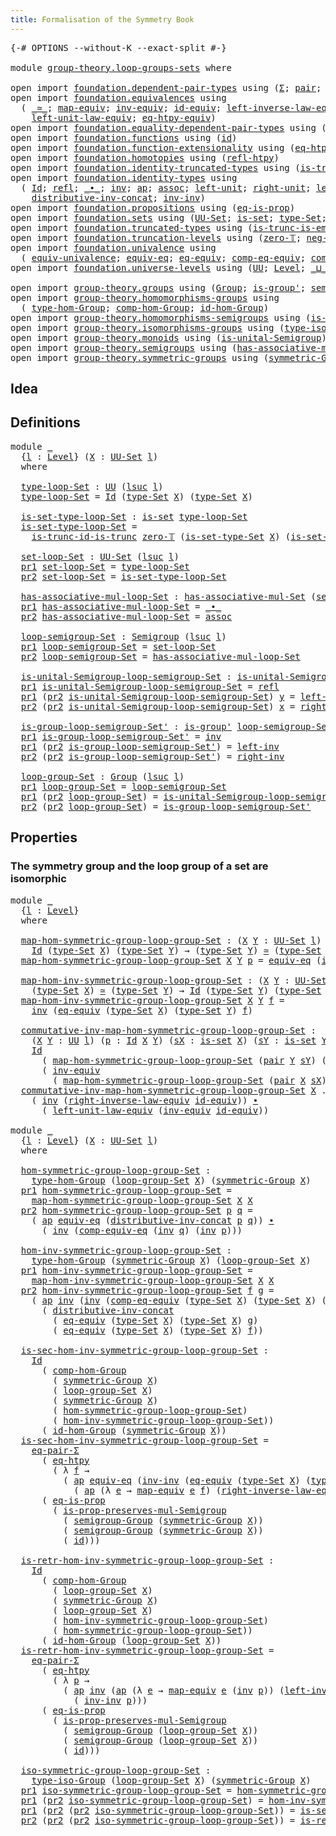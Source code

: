 ```yaml
---
title: Formalisation of the Symmetry Book
---
```


<pre class="Agda"><a id="60" class="Symbol">{-#</a> <a id="64" class="Keyword">OPTIONS</a> <a id="72" class="Pragma">--without-K</a> <a id="84" class="Pragma">--exact-split</a> <a id="98" class="Symbol">#-}</a>

<a id="103" class="Keyword">module</a> <a id="110" href="group-theory.loop-groups-sets.html" class="Module">group-theory.loop-groups-sets</a> <a id="140" class="Keyword">where</a>

<a id="147" class="Keyword">open</a> <a id="152" class="Keyword">import</a> <a id="159" href="foundation.dependent-pair-types.html" class="Module">foundation.dependent-pair-types</a> <a id="191" class="Keyword">using</a> <a id="197" class="Symbol">(</a><a id="198" href="foundation-core.dependent-pair-types.html#502" class="Record">Σ</a><a id="199" class="Symbol">;</a> <a id="201" href="foundation-core.dependent-pair-types.html#575" class="InductiveConstructor">pair</a><a id="205" class="Symbol">;</a> <a id="207" href="foundation-core.dependent-pair-types.html#592" class="Field">pr1</a><a id="210" class="Symbol">;</a> <a id="212" href="foundation-core.dependent-pair-types.html#604" class="Field">pr2</a><a id="215" class="Symbol">)</a>
<a id="217" class="Keyword">open</a> <a id="222" class="Keyword">import</a> <a id="229" href="foundation.equivalences.html" class="Module">foundation.equivalences</a> <a id="253" class="Keyword">using</a>
  <a id="261" class="Symbol">(</a> <a id="263" href="foundation-core.equivalences.html#1607" class="Function Operator">_≃_</a><a id="266" class="Symbol">;</a> <a id="268" href="foundation-core.equivalences.html#1807" class="Function">map-equiv</a><a id="277" class="Symbol">;</a> <a id="279" href="foundation-core.equivalences.html#5707" class="Function">inv-equiv</a><a id="288" class="Symbol">;</a> <a id="290" href="foundation-core.equivalences.html#2480" class="Function">id-equiv</a><a id="298" class="Symbol">;</a> <a id="300" href="foundation.equivalences.html#15246" class="Function">left-inverse-law-equiv</a><a id="322" class="Symbol">;</a> <a id="324" href="foundation.equivalences.html#15419" class="Function">right-inverse-law-equiv</a><a id="347" class="Symbol">;</a>
    <a id="353" href="foundation.equivalences.html#15020" class="Function">left-unit-law-equiv</a><a id="372" class="Symbol">;</a> <a id="374" href="foundation.equivalences.html#13465" class="Function">eq-htpy-equiv</a><a id="387" class="Symbol">)</a>
<a id="389" class="Keyword">open</a> <a id="394" class="Keyword">import</a> <a id="401" href="foundation.equality-dependent-pair-types.html" class="Module">foundation.equality-dependent-pair-types</a> <a id="442" class="Keyword">using</a> <a id="448" class="Symbol">(</a><a id="449" href="foundation.equality-dependent-pair-types.html#1372" class="Function">eq-pair-Σ</a><a id="458" class="Symbol">)</a>
<a id="460" class="Keyword">open</a> <a id="465" class="Keyword">import</a> <a id="472" href="foundation.functions.html" class="Module">foundation.functions</a> <a id="493" class="Keyword">using</a> <a id="499" class="Symbol">(</a><a id="500" href="foundation-core.functions.html#309" class="Function">id</a><a id="502" class="Symbol">)</a>
<a id="504" class="Keyword">open</a> <a id="509" class="Keyword">import</a> <a id="516" href="foundation.function-extensionality.html" class="Module">foundation.function-extensionality</a> <a id="551" class="Keyword">using</a> <a id="557" class="Symbol">(</a><a id="558" href="foundation-core.function-extensionality.html#1464" class="Function">eq-htpy</a><a id="565" class="Symbol">)</a>
<a id="567" class="Keyword">open</a> <a id="572" class="Keyword">import</a> <a id="579" href="foundation.homotopies.html" class="Module">foundation.homotopies</a> <a id="601" class="Keyword">using</a> <a id="607" class="Symbol">(</a><a id="608" href="foundation-core.homotopies.html#710" class="Function">refl-htpy</a><a id="617" class="Symbol">)</a>
<a id="619" class="Keyword">open</a> <a id="624" class="Keyword">import</a> <a id="631" href="foundation.identity-truncated-types.html" class="Module">foundation.identity-truncated-types</a> <a id="667" class="Keyword">using</a> <a id="673" class="Symbol">(</a><a id="674" href="foundation.identity-truncated-types.html#643" class="Function">is-trunc-id-is-trunc</a><a id="694" class="Symbol">)</a>
<a id="696" class="Keyword">open</a> <a id="701" class="Keyword">import</a> <a id="708" href="foundation.identity-types.html" class="Module">foundation.identity-types</a> <a id="734" class="Keyword">using</a>
  <a id="742" class="Symbol">(</a> <a id="744" href="foundation-core.identity-types.html#1754" class="Datatype">Id</a><a id="746" class="Symbol">;</a> <a id="748" href="foundation-core.identity-types.html#1807" class="InductiveConstructor">refl</a><a id="752" class="Symbol">;</a> <a id="754" href="foundation-core.identity-types.html#2412" class="Function Operator">_∙_</a><a id="757" class="Symbol">;</a> <a id="759" href="foundation-core.identity-types.html#2716" class="Function">inv</a><a id="762" class="Symbol">;</a> <a id="764" href="foundation-core.identity-types.html#4017" class="Function">ap</a><a id="766" class="Symbol">;</a> <a id="768" href="foundation-core.identity-types.html#2863" class="Function">assoc</a><a id="773" class="Symbol">;</a> <a id="775" href="foundation-core.identity-types.html#2992" class="Function">left-unit</a><a id="784" class="Symbol">;</a> <a id="786" href="foundation-core.identity-types.html#3069" class="Function">right-unit</a><a id="796" class="Symbol">;</a> <a id="798" href="foundation-core.identity-types.html#3159" class="Function">left-inv</a><a id="806" class="Symbol">;</a> <a id="808" href="foundation-core.identity-types.html#3245" class="Function">right-inv</a><a id="817" class="Symbol">;</a>
    <a id="823" href="foundation-core.identity-types.html#3412" class="Function">distributive-inv-concat</a><a id="846" class="Symbol">;</a> <a id="848" href="foundation-core.identity-types.html#3333" class="Function">inv-inv</a><a id="855" class="Symbol">)</a>
<a id="857" class="Keyword">open</a> <a id="862" class="Keyword">import</a> <a id="869" href="foundation.propositions.html" class="Module">foundation.propositions</a> <a id="893" class="Keyword">using</a> <a id="899" class="Symbol">(</a><a id="900" href="foundation-core.propositions.html#2707" class="Function">eq-is-prop</a><a id="910" class="Symbol">)</a>
<a id="912" class="Keyword">open</a> <a id="917" class="Keyword">import</a> <a id="924" href="foundation.sets.html" class="Module">foundation.sets</a> <a id="940" class="Keyword">using</a> <a id="946" class="Symbol">(</a><a id="947" href="foundation-core.sets.html#1177" class="Function">UU-Set</a><a id="953" class="Symbol">;</a> <a id="955" href="foundation-core.sets.html#1099" class="Function">is-set</a><a id="961" class="Symbol">;</a> <a id="963" href="foundation-core.sets.html#1291" class="Function">type-Set</a><a id="971" class="Symbol">;</a> <a id="973" href="foundation-core.sets.html#1342" class="Function">is-set-type-Set</a><a id="988" class="Symbol">)</a>
<a id="990" class="Keyword">open</a> <a id="995" class="Keyword">import</a> <a id="1002" href="foundation.truncated-types.html" class="Module">foundation.truncated-types</a> <a id="1029" class="Keyword">using</a> <a id="1035" class="Symbol">(</a><a id="1036" href="foundation-core.truncated-types.html#5203" class="Function">is-trunc-is-emb</a><a id="1051" class="Symbol">)</a>
<a id="1053" class="Keyword">open</a> <a id="1058" class="Keyword">import</a> <a id="1065" href="foundation.truncation-levels.html" class="Module">foundation.truncation-levels</a> <a id="1094" class="Keyword">using</a> <a id="1100" class="Symbol">(</a><a id="1101" href="foundation-core.truncation-levels.html#479" class="Function">zero-𝕋</a><a id="1107" class="Symbol">;</a> <a id="1109" href="foundation-core.truncation-levels.html#435" class="Function">neg-one-𝕋</a><a id="1118" class="Symbol">)</a>
<a id="1120" class="Keyword">open</a> <a id="1125" class="Keyword">import</a> <a id="1132" href="foundation.univalence.html" class="Module">foundation.univalence</a> <a id="1154" class="Keyword">using</a>
  <a id="1162" class="Symbol">(</a> <a id="1164" href="foundation.univalence.html#1385" class="Function">equiv-univalence</a><a id="1180" class="Symbol">;</a> <a id="1182" href="foundation-core.univalence.html#832" class="Function">equiv-eq</a><a id="1190" class="Symbol">;</a> <a id="1192" href="foundation.univalence.html#1280" class="Function">eq-equiv</a><a id="1200" class="Symbol">;</a> <a id="1202" href="foundation.univalence.html#3437" class="Function">comp-eq-equiv</a><a id="1215" class="Symbol">;</a> <a id="1217" href="foundation.univalence.html#3259" class="Function">comp-equiv-eq</a><a id="1230" class="Symbol">)</a>
<a id="1232" class="Keyword">open</a> <a id="1237" class="Keyword">import</a> <a id="1244" href="foundation.universe-levels.html" class="Module">foundation.universe-levels</a> <a id="1271" class="Keyword">using</a> <a id="1277" class="Symbol">(</a><a id="1278" href="foundation-core.universe-levels.html#222" class="Primitive">UU</a><a id="1280" class="Symbol">;</a> <a id="1282" href="Agda.Primitive.html#597" class="Postulate">Level</a><a id="1287" class="Symbol">;</a> <a id="1289" href="Agda.Primitive.html#810" class="Primitive Operator">_⊔_</a><a id="1292" class="Symbol">;</a> <a id="1294" href="Agda.Primitive.html#780" class="Primitive">lsuc</a><a id="1298" class="Symbol">)</a>

<a id="1301" class="Keyword">open</a> <a id="1306" class="Keyword">import</a> <a id="1313" href="group-theory.groups.html" class="Module">group-theory.groups</a> <a id="1333" class="Keyword">using</a> <a id="1339" class="Symbol">(</a><a id="1340" href="group-theory.groups.html#2468" class="Function">Group</a><a id="1345" class="Symbol">;</a> <a id="1347" href="group-theory.groups.html#1958" class="Function">is-group&#39;</a><a id="1356" class="Symbol">;</a> <a id="1358" href="group-theory.groups.html#2590" class="Function">semigroup-Group</a><a id="1373" class="Symbol">)</a>
<a id="1375" class="Keyword">open</a> <a id="1380" class="Keyword">import</a> <a id="1387" href="group-theory.homomorphisms-groups.html" class="Module">group-theory.homomorphisms-groups</a> <a id="1421" class="Keyword">using</a>
  <a id="1429" class="Symbol">(</a> <a id="1431" href="group-theory.homomorphisms-groups.html#1617" class="Function">type-hom-Group</a><a id="1445" class="Symbol">;</a> <a id="1447" href="group-theory.homomorphisms-groups.html#2243" class="Function">comp-hom-Group</a><a id="1461" class="Symbol">;</a> <a id="1463" href="group-theory.homomorphisms-groups.html#2074" class="Function">id-hom-Group</a><a id="1475" class="Symbol">)</a>
<a id="1477" class="Keyword">open</a> <a id="1482" class="Keyword">import</a> <a id="1489" href="group-theory.homomorphisms-semigroups.html" class="Module">group-theory.homomorphisms-semigroups</a> <a id="1527" class="Keyword">using</a> <a id="1533" class="Symbol">(</a><a id="1534" href="group-theory.homomorphisms-semigroups.html#2098" class="Function">is-prop-preserves-mul-Semigroup</a><a id="1565" class="Symbol">)</a>
<a id="1567" class="Keyword">open</a> <a id="1572" class="Keyword">import</a> <a id="1579" href="group-theory.isomorphisms-groups.html" class="Module">group-theory.isomorphisms-groups</a> <a id="1612" class="Keyword">using</a> <a id="1618" class="Symbol">(</a><a id="1619" href="group-theory.isomorphisms-groups.html#1701" class="Function">type-iso-Group</a><a id="1633" class="Symbol">)</a>
<a id="1635" class="Keyword">open</a> <a id="1640" class="Keyword">import</a> <a id="1647" href="group-theory.monoids.html" class="Module">group-theory.monoids</a> <a id="1668" class="Keyword">using</a> <a id="1674" class="Symbol">(</a><a id="1675" href="group-theory.monoids.html#897" class="Function">is-unital-Semigroup</a><a id="1694" class="Symbol">)</a>
<a id="1696" class="Keyword">open</a> <a id="1701" class="Keyword">import</a> <a id="1708" href="group-theory.semigroups.html" class="Module">group-theory.semigroups</a> <a id="1732" class="Keyword">using</a> <a id="1738" class="Symbol">(</a><a id="1739" href="group-theory.semigroups.html#611" class="Function">has-associative-mul-Set</a><a id="1762" class="Symbol">;</a> <a id="1764" href="group-theory.semigroups.html#737" class="Function">Semigroup</a><a id="1773" class="Symbol">)</a>
<a id="1775" class="Keyword">open</a> <a id="1780" class="Keyword">import</a> <a id="1787" href="group-theory.symmetric-groups.html" class="Module">group-theory.symmetric-groups</a> <a id="1817" class="Keyword">using</a> <a id="1823" class="Symbol">(</a><a id="1824" href="group-theory.symmetric-groups.html#3597" class="Function">symmetric-Group</a><a id="1839" class="Symbol">)</a>
</pre>
## Idea

## Definitions
<pre class="Agda"><a id="1878" class="Keyword">module</a> <a id="1885" href="group-theory.loop-groups-sets.html#1885" class="Module">_</a>
  <a id="1889" class="Symbol">{</a><a id="1890" href="group-theory.loop-groups-sets.html#1890" class="Bound">l</a> <a id="1892" class="Symbol">:</a> <a id="1894" href="Agda.Primitive.html#597" class="Postulate">Level</a><a id="1899" class="Symbol">}</a> <a id="1901" class="Symbol">(</a><a id="1902" href="group-theory.loop-groups-sets.html#1902" class="Bound">X</a> <a id="1904" class="Symbol">:</a> <a id="1906" href="foundation-core.sets.html#1177" class="Function">UU-Set</a> <a id="1913" href="group-theory.loop-groups-sets.html#1890" class="Bound">l</a><a id="1914" class="Symbol">)</a>
  <a id="1918" class="Keyword">where</a>

  <a id="1927" href="group-theory.loop-groups-sets.html#1927" class="Function">type-loop-Set</a> <a id="1941" class="Symbol">:</a> <a id="1943" href="foundation-core.universe-levels.html#222" class="Primitive">UU</a> <a id="1946" class="Symbol">(</a><a id="1947" href="Agda.Primitive.html#780" class="Primitive">lsuc</a> <a id="1952" href="group-theory.loop-groups-sets.html#1890" class="Bound">l</a><a id="1953" class="Symbol">)</a>
  <a id="1957" href="group-theory.loop-groups-sets.html#1927" class="Function">type-loop-Set</a> <a id="1971" class="Symbol">=</a> <a id="1973" href="foundation-core.identity-types.html#1754" class="Datatype">Id</a> <a id="1976" class="Symbol">(</a><a id="1977" href="foundation-core.sets.html#1291" class="Function">type-Set</a> <a id="1986" href="group-theory.loop-groups-sets.html#1902" class="Bound">X</a><a id="1987" class="Symbol">)</a> <a id="1989" class="Symbol">(</a><a id="1990" href="foundation-core.sets.html#1291" class="Function">type-Set</a> <a id="1999" href="group-theory.loop-groups-sets.html#1902" class="Bound">X</a><a id="2000" class="Symbol">)</a>

  <a id="2005" href="group-theory.loop-groups-sets.html#2005" class="Function">is-set-type-loop-Set</a> <a id="2026" class="Symbol">:</a> <a id="2028" href="foundation-core.sets.html#1099" class="Function">is-set</a> <a id="2035" href="group-theory.loop-groups-sets.html#1927" class="Function">type-loop-Set</a>
  <a id="2051" href="group-theory.loop-groups-sets.html#2005" class="Function">is-set-type-loop-Set</a> <a id="2072" class="Symbol">=</a>
    <a id="2078" href="foundation.identity-truncated-types.html#643" class="Function">is-trunc-id-is-trunc</a> <a id="2099" href="foundation-core.truncation-levels.html#479" class="Function">zero-𝕋</a> <a id="2106" class="Symbol">(</a><a id="2107" href="foundation-core.sets.html#1342" class="Function">is-set-type-Set</a> <a id="2123" href="group-theory.loop-groups-sets.html#1902" class="Bound">X</a><a id="2124" class="Symbol">)</a> <a id="2126" class="Symbol">(</a><a id="2127" href="foundation-core.sets.html#1342" class="Function">is-set-type-Set</a> <a id="2143" href="group-theory.loop-groups-sets.html#1902" class="Bound">X</a><a id="2144" class="Symbol">)</a>

  <a id="2149" href="group-theory.loop-groups-sets.html#2149" class="Function">set-loop-Set</a> <a id="2162" class="Symbol">:</a> <a id="2164" href="foundation-core.sets.html#1177" class="Function">UU-Set</a> <a id="2171" class="Symbol">(</a><a id="2172" href="Agda.Primitive.html#780" class="Primitive">lsuc</a> <a id="2177" href="group-theory.loop-groups-sets.html#1890" class="Bound">l</a><a id="2178" class="Symbol">)</a>
  <a id="2182" href="foundation-core.dependent-pair-types.html#592" class="Field">pr1</a> <a id="2186" href="group-theory.loop-groups-sets.html#2149" class="Function">set-loop-Set</a> <a id="2199" class="Symbol">=</a> <a id="2201" href="group-theory.loop-groups-sets.html#1927" class="Function">type-loop-Set</a>
  <a id="2217" href="foundation-core.dependent-pair-types.html#604" class="Field">pr2</a> <a id="2221" href="group-theory.loop-groups-sets.html#2149" class="Function">set-loop-Set</a> <a id="2234" class="Symbol">=</a> <a id="2236" href="group-theory.loop-groups-sets.html#2005" class="Function">is-set-type-loop-Set</a>

  <a id="2260" href="group-theory.loop-groups-sets.html#2260" class="Function">has-associative-mul-loop-Set</a> <a id="2289" class="Symbol">:</a> <a id="2291" href="group-theory.semigroups.html#611" class="Function">has-associative-mul-Set</a> <a id="2315" class="Symbol">(</a><a id="2316" href="group-theory.loop-groups-sets.html#2149" class="Function">set-loop-Set</a><a id="2328" class="Symbol">)</a>
  <a id="2332" href="foundation-core.dependent-pair-types.html#592" class="Field">pr1</a> <a id="2336" href="group-theory.loop-groups-sets.html#2260" class="Function">has-associative-mul-loop-Set</a> <a id="2365" class="Symbol">=</a> <a id="2367" href="foundation-core.identity-types.html#2412" class="Function Operator">_∙_</a>
  <a id="2373" href="foundation-core.dependent-pair-types.html#604" class="Field">pr2</a> <a id="2377" href="group-theory.loop-groups-sets.html#2260" class="Function">has-associative-mul-loop-Set</a> <a id="2406" class="Symbol">=</a> <a id="2408" href="foundation-core.identity-types.html#2863" class="Function">assoc</a>

  <a id="2417" href="group-theory.loop-groups-sets.html#2417" class="Function">loop-semigroup-Set</a> <a id="2436" class="Symbol">:</a> <a id="2438" href="group-theory.semigroups.html#737" class="Function">Semigroup</a> <a id="2448" class="Symbol">(</a><a id="2449" href="Agda.Primitive.html#780" class="Primitive">lsuc</a> <a id="2454" href="group-theory.loop-groups-sets.html#1890" class="Bound">l</a><a id="2455" class="Symbol">)</a>
  <a id="2459" href="foundation-core.dependent-pair-types.html#592" class="Field">pr1</a> <a id="2463" href="group-theory.loop-groups-sets.html#2417" class="Function">loop-semigroup-Set</a> <a id="2482" class="Symbol">=</a> <a id="2484" href="group-theory.loop-groups-sets.html#2149" class="Function">set-loop-Set</a>
  <a id="2499" href="foundation-core.dependent-pair-types.html#604" class="Field">pr2</a> <a id="2503" href="group-theory.loop-groups-sets.html#2417" class="Function">loop-semigroup-Set</a> <a id="2522" class="Symbol">=</a> <a id="2524" href="group-theory.loop-groups-sets.html#2260" class="Function">has-associative-mul-loop-Set</a>

  <a id="2556" href="group-theory.loop-groups-sets.html#2556" class="Function">is-unital-Semigroup-loop-semigroup-Set</a> <a id="2595" class="Symbol">:</a> <a id="2597" href="group-theory.monoids.html#897" class="Function">is-unital-Semigroup</a> <a id="2617" href="group-theory.loop-groups-sets.html#2417" class="Function">loop-semigroup-Set</a>
  <a id="2638" href="foundation-core.dependent-pair-types.html#592" class="Field">pr1</a> <a id="2642" href="group-theory.loop-groups-sets.html#2556" class="Function">is-unital-Semigroup-loop-semigroup-Set</a> <a id="2681" class="Symbol">=</a> <a id="2683" href="foundation-core.identity-types.html#1807" class="InductiveConstructor">refl</a>
  <a id="2690" href="foundation-core.dependent-pair-types.html#592" class="Field">pr1</a> <a id="2694" class="Symbol">(</a><a id="2695" href="foundation-core.dependent-pair-types.html#604" class="Field">pr2</a> <a id="2699" href="group-theory.loop-groups-sets.html#2556" class="Function">is-unital-Semigroup-loop-semigroup-Set</a><a id="2737" class="Symbol">)</a> <a id="2739" href="group-theory.loop-groups-sets.html#2739" class="Bound">y</a> <a id="2741" class="Symbol">=</a> <a id="2743" href="foundation-core.identity-types.html#2992" class="Function">left-unit</a>
  <a id="2755" href="foundation-core.dependent-pair-types.html#604" class="Field">pr2</a> <a id="2759" class="Symbol">(</a><a id="2760" href="foundation-core.dependent-pair-types.html#604" class="Field">pr2</a> <a id="2764" href="group-theory.loop-groups-sets.html#2556" class="Function">is-unital-Semigroup-loop-semigroup-Set</a><a id="2802" class="Symbol">)</a> <a id="2804" href="group-theory.loop-groups-sets.html#2804" class="Bound">x</a> <a id="2806" class="Symbol">=</a> <a id="2808" href="foundation-core.identity-types.html#3069" class="Function">right-unit</a>

  <a id="2822" href="group-theory.loop-groups-sets.html#2822" class="Function">is-group-loop-semigroup-Set&#39;</a> <a id="2851" class="Symbol">:</a> <a id="2853" href="group-theory.groups.html#1958" class="Function">is-group&#39;</a> <a id="2863" href="group-theory.loop-groups-sets.html#2417" class="Function">loop-semigroup-Set</a> <a id="2882" href="group-theory.loop-groups-sets.html#2556" class="Function">is-unital-Semigroup-loop-semigroup-Set</a>
  <a id="2923" href="foundation-core.dependent-pair-types.html#592" class="Field">pr1</a> <a id="2927" href="group-theory.loop-groups-sets.html#2822" class="Function">is-group-loop-semigroup-Set&#39;</a> <a id="2956" class="Symbol">=</a> <a id="2958" href="foundation-core.identity-types.html#2716" class="Function">inv</a>
  <a id="2964" href="foundation-core.dependent-pair-types.html#592" class="Field">pr1</a> <a id="2968" class="Symbol">(</a><a id="2969" href="foundation-core.dependent-pair-types.html#604" class="Field">pr2</a> <a id="2973" href="group-theory.loop-groups-sets.html#2822" class="Function">is-group-loop-semigroup-Set&#39;</a><a id="3001" class="Symbol">)</a> <a id="3003" class="Symbol">=</a> <a id="3005" href="foundation-core.identity-types.html#3159" class="Function">left-inv</a>
  <a id="3016" href="foundation-core.dependent-pair-types.html#604" class="Field">pr2</a> <a id="3020" class="Symbol">(</a><a id="3021" href="foundation-core.dependent-pair-types.html#604" class="Field">pr2</a> <a id="3025" href="group-theory.loop-groups-sets.html#2822" class="Function">is-group-loop-semigroup-Set&#39;</a><a id="3053" class="Symbol">)</a> <a id="3055" class="Symbol">=</a> <a id="3057" href="foundation-core.identity-types.html#3245" class="Function">right-inv</a>

  <a id="3070" href="group-theory.loop-groups-sets.html#3070" class="Function">loop-group-Set</a> <a id="3085" class="Symbol">:</a> <a id="3087" href="group-theory.groups.html#2468" class="Function">Group</a> <a id="3093" class="Symbol">(</a><a id="3094" href="Agda.Primitive.html#780" class="Primitive">lsuc</a> <a id="3099" href="group-theory.loop-groups-sets.html#1890" class="Bound">l</a><a id="3100" class="Symbol">)</a>
  <a id="3104" href="foundation-core.dependent-pair-types.html#592" class="Field">pr1</a> <a id="3108" href="group-theory.loop-groups-sets.html#3070" class="Function">loop-group-Set</a> <a id="3123" class="Symbol">=</a> <a id="3125" href="group-theory.loop-groups-sets.html#2417" class="Function">loop-semigroup-Set</a>
  <a id="3146" href="foundation-core.dependent-pair-types.html#592" class="Field">pr1</a> <a id="3150" class="Symbol">(</a><a id="3151" href="foundation-core.dependent-pair-types.html#604" class="Field">pr2</a> <a id="3155" href="group-theory.loop-groups-sets.html#3070" class="Function">loop-group-Set</a><a id="3169" class="Symbol">)</a> <a id="3171" class="Symbol">=</a> <a id="3173" href="group-theory.loop-groups-sets.html#2556" class="Function">is-unital-Semigroup-loop-semigroup-Set</a>
  <a id="3214" href="foundation-core.dependent-pair-types.html#604" class="Field">pr2</a> <a id="3218" class="Symbol">(</a><a id="3219" href="foundation-core.dependent-pair-types.html#604" class="Field">pr2</a> <a id="3223" href="group-theory.loop-groups-sets.html#3070" class="Function">loop-group-Set</a><a id="3237" class="Symbol">)</a> <a id="3239" class="Symbol">=</a> <a id="3241" href="group-theory.loop-groups-sets.html#2822" class="Function">is-group-loop-semigroup-Set&#39;</a>
</pre>
## Properties

### The symmetry group and the loop group of a set are isomorphic

<pre class="Agda"><a id="3365" class="Keyword">module</a> <a id="3372" href="group-theory.loop-groups-sets.html#3372" class="Module">_</a>
  <a id="3376" class="Symbol">{</a><a id="3377" href="group-theory.loop-groups-sets.html#3377" class="Bound">l</a> <a id="3379" class="Symbol">:</a> <a id="3381" href="Agda.Primitive.html#597" class="Postulate">Level</a><a id="3386" class="Symbol">}</a>
  <a id="3390" class="Keyword">where</a>

  <a id="3399" href="group-theory.loop-groups-sets.html#3399" class="Function">map-hom-symmetric-group-loop-group-Set</a> <a id="3438" class="Symbol">:</a> <a id="3440" class="Symbol">(</a><a id="3441" href="group-theory.loop-groups-sets.html#3441" class="Bound">X</a> <a id="3443" href="group-theory.loop-groups-sets.html#3443" class="Bound">Y</a> <a id="3445" class="Symbol">:</a> <a id="3447" href="foundation-core.sets.html#1177" class="Function">UU-Set</a> <a id="3454" href="group-theory.loop-groups-sets.html#3377" class="Bound">l</a><a id="3455" class="Symbol">)</a> <a id="3457" class="Symbol">→</a>
    <a id="3463" href="foundation-core.identity-types.html#1754" class="Datatype">Id</a> <a id="3466" class="Symbol">(</a><a id="3467" href="foundation-core.sets.html#1291" class="Function">type-Set</a> <a id="3476" href="group-theory.loop-groups-sets.html#3441" class="Bound">X</a><a id="3477" class="Symbol">)</a> <a id="3479" class="Symbol">(</a><a id="3480" href="foundation-core.sets.html#1291" class="Function">type-Set</a> <a id="3489" href="group-theory.loop-groups-sets.html#3443" class="Bound">Y</a><a id="3490" class="Symbol">)</a> <a id="3492" class="Symbol">→</a> <a id="3494" class="Symbol">(</a><a id="3495" href="foundation-core.sets.html#1291" class="Function">type-Set</a> <a id="3504" href="group-theory.loop-groups-sets.html#3443" class="Bound">Y</a><a id="3505" class="Symbol">)</a> <a id="3507" href="foundation-core.equivalences.html#1607" class="Function Operator">≃</a> <a id="3509" class="Symbol">(</a><a id="3510" href="foundation-core.sets.html#1291" class="Function">type-Set</a> <a id="3519" href="group-theory.loop-groups-sets.html#3441" class="Bound">X</a><a id="3520" class="Symbol">)</a>
  <a id="3524" href="group-theory.loop-groups-sets.html#3399" class="Function">map-hom-symmetric-group-loop-group-Set</a> <a id="3563" href="group-theory.loop-groups-sets.html#3563" class="Bound">X</a> <a id="3565" href="group-theory.loop-groups-sets.html#3565" class="Bound">Y</a> <a id="3567" href="group-theory.loop-groups-sets.html#3567" class="Bound">p</a> <a id="3569" class="Symbol">=</a> <a id="3571" href="foundation-core.univalence.html#832" class="Function">equiv-eq</a> <a id="3580" class="Symbol">(</a><a id="3581" href="foundation-core.identity-types.html#2716" class="Function">inv</a> <a id="3585" href="group-theory.loop-groups-sets.html#3567" class="Bound">p</a><a id="3586" class="Symbol">)</a>

  <a id="3591" href="group-theory.loop-groups-sets.html#3591" class="Function">map-hom-inv-symmetric-group-loop-group-Set</a> <a id="3634" class="Symbol">:</a> <a id="3636" class="Symbol">(</a><a id="3637" href="group-theory.loop-groups-sets.html#3637" class="Bound">X</a> <a id="3639" href="group-theory.loop-groups-sets.html#3639" class="Bound">Y</a> <a id="3641" class="Symbol">:</a> <a id="3643" href="foundation-core.sets.html#1177" class="Function">UU-Set</a> <a id="3650" href="group-theory.loop-groups-sets.html#3377" class="Bound">l</a><a id="3651" class="Symbol">)</a> <a id="3653" class="Symbol">→</a>
    <a id="3659" class="Symbol">(</a><a id="3660" href="foundation-core.sets.html#1291" class="Function">type-Set</a> <a id="3669" href="group-theory.loop-groups-sets.html#3637" class="Bound">X</a><a id="3670" class="Symbol">)</a> <a id="3672" href="foundation-core.equivalences.html#1607" class="Function Operator">≃</a> <a id="3674" class="Symbol">(</a><a id="3675" href="foundation-core.sets.html#1291" class="Function">type-Set</a> <a id="3684" href="group-theory.loop-groups-sets.html#3639" class="Bound">Y</a><a id="3685" class="Symbol">)</a> <a id="3687" class="Symbol">→</a> <a id="3689" href="foundation-core.identity-types.html#1754" class="Datatype">Id</a> <a id="3692" class="Symbol">(</a><a id="3693" href="foundation-core.sets.html#1291" class="Function">type-Set</a> <a id="3702" href="group-theory.loop-groups-sets.html#3639" class="Bound">Y</a><a id="3703" class="Symbol">)</a> <a id="3705" class="Symbol">(</a><a id="3706" href="foundation-core.sets.html#1291" class="Function">type-Set</a> <a id="3715" href="group-theory.loop-groups-sets.html#3637" class="Bound">X</a><a id="3716" class="Symbol">)</a>
  <a id="3720" href="group-theory.loop-groups-sets.html#3591" class="Function">map-hom-inv-symmetric-group-loop-group-Set</a> <a id="3763" href="group-theory.loop-groups-sets.html#3763" class="Bound">X</a> <a id="3765" href="group-theory.loop-groups-sets.html#3765" class="Bound">Y</a> <a id="3767" href="group-theory.loop-groups-sets.html#3767" class="Bound">f</a> <a id="3769" class="Symbol">=</a>
    <a id="3775" href="foundation-core.identity-types.html#2716" class="Function">inv</a> <a id="3779" class="Symbol">(</a><a id="3780" href="foundation.univalence.html#1280" class="Function">eq-equiv</a> <a id="3789" class="Symbol">(</a><a id="3790" href="foundation-core.sets.html#1291" class="Function">type-Set</a> <a id="3799" href="group-theory.loop-groups-sets.html#3763" class="Bound">X</a><a id="3800" class="Symbol">)</a> <a id="3802" class="Symbol">(</a><a id="3803" href="foundation-core.sets.html#1291" class="Function">type-Set</a> <a id="3812" href="group-theory.loop-groups-sets.html#3765" class="Bound">Y</a><a id="3813" class="Symbol">)</a> <a id="3815" href="group-theory.loop-groups-sets.html#3767" class="Bound">f</a><a id="3816" class="Symbol">)</a>

  <a id="3821" href="group-theory.loop-groups-sets.html#3821" class="Function">commutative-inv-map-hom-symmetric-group-loop-group-Set</a> <a id="3876" class="Symbol">:</a>
    <a id="3882" class="Symbol">(</a><a id="3883" href="group-theory.loop-groups-sets.html#3883" class="Bound">X</a> <a id="3885" href="group-theory.loop-groups-sets.html#3885" class="Bound">Y</a> <a id="3887" class="Symbol">:</a> <a id="3889" href="foundation-core.universe-levels.html#222" class="Primitive">UU</a> <a id="3892" href="group-theory.loop-groups-sets.html#3377" class="Bound">l</a><a id="3893" class="Symbol">)</a> <a id="3895" class="Symbol">(</a><a id="3896" href="group-theory.loop-groups-sets.html#3896" class="Bound">p</a> <a id="3898" class="Symbol">:</a> <a id="3900" href="foundation-core.identity-types.html#1754" class="Datatype">Id</a> <a id="3903" href="group-theory.loop-groups-sets.html#3883" class="Bound">X</a> <a id="3905" href="group-theory.loop-groups-sets.html#3885" class="Bound">Y</a><a id="3906" class="Symbol">)</a> <a id="3908" class="Symbol">(</a><a id="3909" href="group-theory.loop-groups-sets.html#3909" class="Bound">sX</a> <a id="3912" class="Symbol">:</a> <a id="3914" href="foundation-core.sets.html#1099" class="Function">is-set</a> <a id="3921" href="group-theory.loop-groups-sets.html#3883" class="Bound">X</a><a id="3922" class="Symbol">)</a> <a id="3924" class="Symbol">(</a><a id="3925" href="group-theory.loop-groups-sets.html#3925" class="Bound">sY</a> <a id="3928" class="Symbol">:</a> <a id="3930" href="foundation-core.sets.html#1099" class="Function">is-set</a> <a id="3937" href="group-theory.loop-groups-sets.html#3885" class="Bound">Y</a><a id="3938" class="Symbol">)</a> <a id="3940" class="Symbol">→</a>
    <a id="3946" href="foundation-core.identity-types.html#1754" class="Datatype">Id</a>
      <a id="3955" class="Symbol">(</a> <a id="3957" href="group-theory.loop-groups-sets.html#3399" class="Function">map-hom-symmetric-group-loop-group-Set</a> <a id="3996" class="Symbol">(</a><a id="3997" href="foundation-core.dependent-pair-types.html#575" class="InductiveConstructor">pair</a> <a id="4002" href="group-theory.loop-groups-sets.html#3885" class="Bound">Y</a> <a id="4004" href="group-theory.loop-groups-sets.html#3925" class="Bound">sY</a><a id="4006" class="Symbol">)</a> <a id="4008" class="Symbol">(</a><a id="4009" href="foundation-core.dependent-pair-types.html#575" class="InductiveConstructor">pair</a> <a id="4014" href="group-theory.loop-groups-sets.html#3883" class="Bound">X</a> <a id="4016" href="group-theory.loop-groups-sets.html#3909" class="Bound">sX</a><a id="4018" class="Symbol">)</a> <a id="4020" class="Symbol">(</a><a id="4021" href="foundation-core.identity-types.html#2716" class="Function">inv</a> <a id="4025" href="group-theory.loop-groups-sets.html#3896" class="Bound">p</a><a id="4026" class="Symbol">))</a>
      <a id="4035" class="Symbol">(</a> <a id="4037" href="foundation-core.equivalences.html#5707" class="Function">inv-equiv</a>
        <a id="4055" class="Symbol">(</a> <a id="4057" href="group-theory.loop-groups-sets.html#3399" class="Function">map-hom-symmetric-group-loop-group-Set</a> <a id="4096" class="Symbol">(</a><a id="4097" href="foundation-core.dependent-pair-types.html#575" class="InductiveConstructor">pair</a> <a id="4102" href="group-theory.loop-groups-sets.html#3883" class="Bound">X</a> <a id="4104" href="group-theory.loop-groups-sets.html#3909" class="Bound">sX</a><a id="4106" class="Symbol">)</a> <a id="4108" class="Symbol">(</a><a id="4109" href="foundation-core.dependent-pair-types.html#575" class="InductiveConstructor">pair</a> <a id="4114" href="group-theory.loop-groups-sets.html#3885" class="Bound">Y</a> <a id="4116" href="group-theory.loop-groups-sets.html#3925" class="Bound">sY</a><a id="4118" class="Symbol">)</a> <a id="4120" href="group-theory.loop-groups-sets.html#3896" class="Bound">p</a><a id="4121" class="Symbol">))</a>
  <a id="4126" href="group-theory.loop-groups-sets.html#3821" class="Function">commutative-inv-map-hom-symmetric-group-loop-group-Set</a> <a id="4181" href="group-theory.loop-groups-sets.html#4181" class="Bound">X</a> <a id="4183" class="DottedPattern Symbol">.</a><a id="4184" href="group-theory.loop-groups-sets.html#4181" class="DottedPattern Bound">X</a> <a id="4186" href="foundation-core.identity-types.html#1807" class="InductiveConstructor">refl</a> <a id="4191" href="group-theory.loop-groups-sets.html#4191" class="Bound">sX</a> <a id="4194" href="group-theory.loop-groups-sets.html#4194" class="Bound">sY</a> <a id="4197" class="Symbol">=</a>
    <a id="4203" class="Symbol">(</a> <a id="4205" href="foundation-core.identity-types.html#2716" class="Function">inv</a> <a id="4209" class="Symbol">(</a><a id="4210" href="foundation.equivalences.html#15419" class="Function">right-inverse-law-equiv</a> <a id="4234" href="foundation-core.equivalences.html#2480" class="Function">id-equiv</a><a id="4242" class="Symbol">))</a> <a id="4245" href="foundation-core.identity-types.html#2412" class="Function Operator">∙</a>
      <a id="4253" class="Symbol">(</a> <a id="4255" href="foundation.equivalences.html#15020" class="Function">left-unit-law-equiv</a> <a id="4275" class="Symbol">(</a><a id="4276" href="foundation-core.equivalences.html#5707" class="Function">inv-equiv</a> <a id="4286" href="foundation-core.equivalences.html#2480" class="Function">id-equiv</a><a id="4294" class="Symbol">))</a>

<a id="4298" class="Keyword">module</a> <a id="4305" href="group-theory.loop-groups-sets.html#4305" class="Module">_</a>
  <a id="4309" class="Symbol">{</a><a id="4310" href="group-theory.loop-groups-sets.html#4310" class="Bound">l</a> <a id="4312" class="Symbol">:</a> <a id="4314" href="Agda.Primitive.html#597" class="Postulate">Level</a><a id="4319" class="Symbol">}</a> <a id="4321" class="Symbol">(</a><a id="4322" href="group-theory.loop-groups-sets.html#4322" class="Bound">X</a> <a id="4324" class="Symbol">:</a> <a id="4326" href="foundation-core.sets.html#1177" class="Function">UU-Set</a> <a id="4333" href="group-theory.loop-groups-sets.html#4310" class="Bound">l</a><a id="4334" class="Symbol">)</a>
  <a id="4338" class="Keyword">where</a>

  <a id="4347" href="group-theory.loop-groups-sets.html#4347" class="Function">hom-symmetric-group-loop-group-Set</a> <a id="4382" class="Symbol">:</a>
    <a id="4388" href="group-theory.homomorphisms-groups.html#1617" class="Function">type-hom-Group</a> <a id="4403" class="Symbol">(</a><a id="4404" href="group-theory.loop-groups-sets.html#3070" class="Function">loop-group-Set</a> <a id="4419" href="group-theory.loop-groups-sets.html#4322" class="Bound">X</a><a id="4420" class="Symbol">)</a> <a id="4422" class="Symbol">(</a><a id="4423" href="group-theory.symmetric-groups.html#3597" class="Function">symmetric-Group</a> <a id="4439" href="group-theory.loop-groups-sets.html#4322" class="Bound">X</a><a id="4440" class="Symbol">)</a>
  <a id="4444" href="foundation-core.dependent-pair-types.html#592" class="Field">pr1</a> <a id="4448" href="group-theory.loop-groups-sets.html#4347" class="Function">hom-symmetric-group-loop-group-Set</a> <a id="4483" class="Symbol">=</a>
    <a id="4489" href="group-theory.loop-groups-sets.html#3399" class="Function">map-hom-symmetric-group-loop-group-Set</a> <a id="4528" href="group-theory.loop-groups-sets.html#4322" class="Bound">X</a> <a id="4530" href="group-theory.loop-groups-sets.html#4322" class="Bound">X</a>
  <a id="4534" href="foundation-core.dependent-pair-types.html#604" class="Field">pr2</a> <a id="4538" href="group-theory.loop-groups-sets.html#4347" class="Function">hom-symmetric-group-loop-group-Set</a> <a id="4573" href="group-theory.loop-groups-sets.html#4573" class="Bound">p</a> <a id="4575" href="group-theory.loop-groups-sets.html#4575" class="Bound">q</a> <a id="4577" class="Symbol">=</a>
    <a id="4583" class="Symbol">(</a> <a id="4585" href="foundation-core.identity-types.html#4017" class="Function">ap</a> <a id="4588" href="foundation-core.univalence.html#832" class="Function">equiv-eq</a> <a id="4597" class="Symbol">(</a><a id="4598" href="foundation-core.identity-types.html#3412" class="Function">distributive-inv-concat</a> <a id="4622" href="group-theory.loop-groups-sets.html#4573" class="Bound">p</a> <a id="4624" href="group-theory.loop-groups-sets.html#4575" class="Bound">q</a><a id="4625" class="Symbol">))</a> <a id="4628" href="foundation-core.identity-types.html#2412" class="Function Operator">∙</a>
      <a id="4636" class="Symbol">(</a> <a id="4638" href="foundation-core.identity-types.html#2716" class="Function">inv</a> <a id="4642" class="Symbol">(</a><a id="4643" href="foundation.univalence.html#3259" class="Function">comp-equiv-eq</a> <a id="4657" class="Symbol">(</a><a id="4658" href="foundation-core.identity-types.html#2716" class="Function">inv</a> <a id="4662" href="group-theory.loop-groups-sets.html#4575" class="Bound">q</a><a id="4663" class="Symbol">)</a> <a id="4665" class="Symbol">(</a><a id="4666" href="foundation-core.identity-types.html#2716" class="Function">inv</a> <a id="4670" href="group-theory.loop-groups-sets.html#4573" class="Bound">p</a><a id="4671" class="Symbol">)))</a>

  <a id="4678" href="group-theory.loop-groups-sets.html#4678" class="Function">hom-inv-symmetric-group-loop-group-Set</a> <a id="4717" class="Symbol">:</a>
    <a id="4723" href="group-theory.homomorphisms-groups.html#1617" class="Function">type-hom-Group</a> <a id="4738" class="Symbol">(</a><a id="4739" href="group-theory.symmetric-groups.html#3597" class="Function">symmetric-Group</a> <a id="4755" href="group-theory.loop-groups-sets.html#4322" class="Bound">X</a><a id="4756" class="Symbol">)</a> <a id="4758" class="Symbol">(</a><a id="4759" href="group-theory.loop-groups-sets.html#3070" class="Function">loop-group-Set</a> <a id="4774" href="group-theory.loop-groups-sets.html#4322" class="Bound">X</a><a id="4775" class="Symbol">)</a>
  <a id="4779" href="foundation-core.dependent-pair-types.html#592" class="Field">pr1</a> <a id="4783" href="group-theory.loop-groups-sets.html#4678" class="Function">hom-inv-symmetric-group-loop-group-Set</a> <a id="4822" class="Symbol">=</a>
    <a id="4828" href="group-theory.loop-groups-sets.html#3591" class="Function">map-hom-inv-symmetric-group-loop-group-Set</a> <a id="4871" href="group-theory.loop-groups-sets.html#4322" class="Bound">X</a> <a id="4873" href="group-theory.loop-groups-sets.html#4322" class="Bound">X</a>
  <a id="4877" href="foundation-core.dependent-pair-types.html#604" class="Field">pr2</a> <a id="4881" href="group-theory.loop-groups-sets.html#4678" class="Function">hom-inv-symmetric-group-loop-group-Set</a> <a id="4920" href="group-theory.loop-groups-sets.html#4920" class="Bound">f</a> <a id="4922" href="group-theory.loop-groups-sets.html#4922" class="Bound">g</a> <a id="4924" class="Symbol">=</a>
    <a id="4930" class="Symbol">(</a> <a id="4932" href="foundation-core.identity-types.html#4017" class="Function">ap</a> <a id="4935" href="foundation-core.identity-types.html#2716" class="Function">inv</a> <a id="4939" class="Symbol">(</a><a id="4940" href="foundation-core.identity-types.html#2716" class="Function">inv</a> <a id="4944" class="Symbol">(</a><a id="4945" href="foundation.univalence.html#3437" class="Function">comp-eq-equiv</a> <a id="4959" class="Symbol">(</a><a id="4960" href="foundation-core.sets.html#1291" class="Function">type-Set</a> <a id="4969" href="group-theory.loop-groups-sets.html#4322" class="Bound">X</a><a id="4970" class="Symbol">)</a> <a id="4972" class="Symbol">(</a><a id="4973" href="foundation-core.sets.html#1291" class="Function">type-Set</a> <a id="4982" href="group-theory.loop-groups-sets.html#4322" class="Bound">X</a><a id="4983" class="Symbol">)</a> <a id="4985" class="Symbol">(</a><a id="4986" href="foundation-core.sets.html#1291" class="Function">type-Set</a> <a id="4995" href="group-theory.loop-groups-sets.html#4322" class="Bound">X</a><a id="4996" class="Symbol">)</a> <a id="4998" href="group-theory.loop-groups-sets.html#4922" class="Bound">g</a> <a id="5000" href="group-theory.loop-groups-sets.html#4920" class="Bound">f</a><a id="5001" class="Symbol">)))</a> <a id="5005" href="foundation-core.identity-types.html#2412" class="Function Operator">∙</a>
      <a id="5013" class="Symbol">(</a> <a id="5015" href="foundation-core.identity-types.html#3412" class="Function">distributive-inv-concat</a>
        <a id="5047" class="Symbol">(</a> <a id="5049" href="foundation.univalence.html#1280" class="Function">eq-equiv</a> <a id="5058" class="Symbol">(</a><a id="5059" href="foundation-core.sets.html#1291" class="Function">type-Set</a> <a id="5068" href="group-theory.loop-groups-sets.html#4322" class="Bound">X</a><a id="5069" class="Symbol">)</a> <a id="5071" class="Symbol">(</a><a id="5072" href="foundation-core.sets.html#1291" class="Function">type-Set</a> <a id="5081" href="group-theory.loop-groups-sets.html#4322" class="Bound">X</a><a id="5082" class="Symbol">)</a> <a id="5084" href="group-theory.loop-groups-sets.html#4922" class="Bound">g</a><a id="5085" class="Symbol">)</a>
        <a id="5095" class="Symbol">(</a> <a id="5097" href="foundation.univalence.html#1280" class="Function">eq-equiv</a> <a id="5106" class="Symbol">(</a><a id="5107" href="foundation-core.sets.html#1291" class="Function">type-Set</a> <a id="5116" href="group-theory.loop-groups-sets.html#4322" class="Bound">X</a><a id="5117" class="Symbol">)</a> <a id="5119" class="Symbol">(</a><a id="5120" href="foundation-core.sets.html#1291" class="Function">type-Set</a> <a id="5129" href="group-theory.loop-groups-sets.html#4322" class="Bound">X</a><a id="5130" class="Symbol">)</a> <a id="5132" href="group-theory.loop-groups-sets.html#4920" class="Bound">f</a><a id="5133" class="Symbol">))</a>

  <a id="5139" href="group-theory.loop-groups-sets.html#5139" class="Function">is-sec-hom-inv-symmetric-group-loop-group-Set</a> <a id="5185" class="Symbol">:</a>
    <a id="5191" href="foundation-core.identity-types.html#1754" class="Datatype">Id</a>
      <a id="5200" class="Symbol">(</a> <a id="5202" href="group-theory.homomorphisms-groups.html#2243" class="Function">comp-hom-Group</a>
        <a id="5225" class="Symbol">(</a> <a id="5227" href="group-theory.symmetric-groups.html#3597" class="Function">symmetric-Group</a> <a id="5243" href="group-theory.loop-groups-sets.html#4322" class="Bound">X</a><a id="5244" class="Symbol">)</a>
        <a id="5254" class="Symbol">(</a> <a id="5256" href="group-theory.loop-groups-sets.html#3070" class="Function">loop-group-Set</a> <a id="5271" href="group-theory.loop-groups-sets.html#4322" class="Bound">X</a><a id="5272" class="Symbol">)</a>
        <a id="5282" class="Symbol">(</a> <a id="5284" href="group-theory.symmetric-groups.html#3597" class="Function">symmetric-Group</a> <a id="5300" href="group-theory.loop-groups-sets.html#4322" class="Bound">X</a><a id="5301" class="Symbol">)</a>
        <a id="5311" class="Symbol">(</a> <a id="5313" href="group-theory.loop-groups-sets.html#4347" class="Function">hom-symmetric-group-loop-group-Set</a><a id="5347" class="Symbol">)</a>
        <a id="5357" class="Symbol">(</a> <a id="5359" href="group-theory.loop-groups-sets.html#4678" class="Function">hom-inv-symmetric-group-loop-group-Set</a><a id="5397" class="Symbol">))</a>
      <a id="5406" class="Symbol">(</a> <a id="5408" href="group-theory.homomorphisms-groups.html#2074" class="Function">id-hom-Group</a> <a id="5421" class="Symbol">(</a><a id="5422" href="group-theory.symmetric-groups.html#3597" class="Function">symmetric-Group</a> <a id="5438" href="group-theory.loop-groups-sets.html#4322" class="Bound">X</a><a id="5439" class="Symbol">))</a>
  <a id="5444" href="group-theory.loop-groups-sets.html#5139" class="Function">is-sec-hom-inv-symmetric-group-loop-group-Set</a> <a id="5490" class="Symbol">=</a>
    <a id="5496" href="foundation.equality-dependent-pair-types.html#1372" class="Function">eq-pair-Σ</a>
      <a id="5512" class="Symbol">(</a> <a id="5514" href="foundation-core.function-extensionality.html#1464" class="Function">eq-htpy</a>
        <a id="5530" class="Symbol">(</a> <a id="5532" class="Symbol">λ</a> <a id="5534" href="group-theory.loop-groups-sets.html#5534" class="Bound">f</a> <a id="5536" class="Symbol">→</a>
          <a id="5548" class="Symbol">(</a> <a id="5550" href="foundation-core.identity-types.html#4017" class="Function">ap</a> <a id="5553" href="foundation-core.univalence.html#832" class="Function">equiv-eq</a> <a id="5562" class="Symbol">(</a><a id="5563" href="foundation-core.identity-types.html#3333" class="Function">inv-inv</a> <a id="5571" class="Symbol">(</a><a id="5572" href="foundation.univalence.html#1280" class="Function">eq-equiv</a> <a id="5581" class="Symbol">(</a><a id="5582" href="foundation-core.sets.html#1291" class="Function">type-Set</a> <a id="5591" href="group-theory.loop-groups-sets.html#4322" class="Bound">X</a><a id="5592" class="Symbol">)</a> <a id="5594" class="Symbol">(</a><a id="5595" href="foundation-core.sets.html#1291" class="Function">type-Set</a> <a id="5604" href="group-theory.loop-groups-sets.html#4322" class="Bound">X</a><a id="5605" class="Symbol">)</a> <a id="5607" href="group-theory.loop-groups-sets.html#5534" class="Bound">f</a><a id="5608" class="Symbol">)))</a> <a id="5612" href="foundation-core.identity-types.html#2412" class="Function Operator">∙</a>
            <a id="5626" class="Symbol">(</a> <a id="5628" href="foundation-core.identity-types.html#4017" class="Function">ap</a> <a id="5631" class="Symbol">(λ</a> <a id="5634" href="group-theory.loop-groups-sets.html#5634" class="Bound">e</a> <a id="5636" class="Symbol">→</a> <a id="5638" href="foundation-core.equivalences.html#1807" class="Function">map-equiv</a> <a id="5648" href="group-theory.loop-groups-sets.html#5634" class="Bound">e</a> <a id="5650" href="group-theory.loop-groups-sets.html#5534" class="Bound">f</a><a id="5651" class="Symbol">)</a> <a id="5653" class="Symbol">(</a><a id="5654" href="foundation.equivalences.html#15419" class="Function">right-inverse-law-equiv</a> <a id="5678" href="foundation.univalence.html#1385" class="Function">equiv-univalence</a><a id="5694" class="Symbol">))))</a>
      <a id="5705" class="Symbol">(</a> <a id="5707" href="foundation-core.propositions.html#2707" class="Function">eq-is-prop</a>
        <a id="5726" class="Symbol">(</a> <a id="5728" href="group-theory.homomorphisms-semigroups.html#2098" class="Function">is-prop-preserves-mul-Semigroup</a>
          <a id="5770" class="Symbol">(</a> <a id="5772" href="group-theory.groups.html#2590" class="Function">semigroup-Group</a> <a id="5788" class="Symbol">(</a><a id="5789" href="group-theory.symmetric-groups.html#3597" class="Function">symmetric-Group</a> <a id="5805" href="group-theory.loop-groups-sets.html#4322" class="Bound">X</a><a id="5806" class="Symbol">))</a>
          <a id="5819" class="Symbol">(</a> <a id="5821" href="group-theory.groups.html#2590" class="Function">semigroup-Group</a> <a id="5837" class="Symbol">(</a><a id="5838" href="group-theory.symmetric-groups.html#3597" class="Function">symmetric-Group</a> <a id="5854" href="group-theory.loop-groups-sets.html#4322" class="Bound">X</a><a id="5855" class="Symbol">))</a>
          <a id="5868" class="Symbol">(</a> <a id="5870" href="foundation-core.functions.html#309" class="Function">id</a><a id="5872" class="Symbol">)))</a>

  <a id="5879" href="group-theory.loop-groups-sets.html#5879" class="Function">is-retr-hom-inv-symmetric-group-loop-group-Set</a> <a id="5926" class="Symbol">:</a>
    <a id="5932" href="foundation-core.identity-types.html#1754" class="Datatype">Id</a>
      <a id="5941" class="Symbol">(</a> <a id="5943" href="group-theory.homomorphisms-groups.html#2243" class="Function">comp-hom-Group</a>
        <a id="5966" class="Symbol">(</a> <a id="5968" href="group-theory.loop-groups-sets.html#3070" class="Function">loop-group-Set</a> <a id="5983" href="group-theory.loop-groups-sets.html#4322" class="Bound">X</a><a id="5984" class="Symbol">)</a>
        <a id="5994" class="Symbol">(</a> <a id="5996" href="group-theory.symmetric-groups.html#3597" class="Function">symmetric-Group</a> <a id="6012" href="group-theory.loop-groups-sets.html#4322" class="Bound">X</a><a id="6013" class="Symbol">)</a>
        <a id="6023" class="Symbol">(</a> <a id="6025" href="group-theory.loop-groups-sets.html#3070" class="Function">loop-group-Set</a> <a id="6040" href="group-theory.loop-groups-sets.html#4322" class="Bound">X</a><a id="6041" class="Symbol">)</a>
        <a id="6051" class="Symbol">(</a> <a id="6053" href="group-theory.loop-groups-sets.html#4678" class="Function">hom-inv-symmetric-group-loop-group-Set</a><a id="6091" class="Symbol">)</a>
        <a id="6101" class="Symbol">(</a> <a id="6103" href="group-theory.loop-groups-sets.html#4347" class="Function">hom-symmetric-group-loop-group-Set</a><a id="6137" class="Symbol">))</a>
      <a id="6146" class="Symbol">(</a> <a id="6148" href="group-theory.homomorphisms-groups.html#2074" class="Function">id-hom-Group</a> <a id="6161" class="Symbol">(</a><a id="6162" href="group-theory.loop-groups-sets.html#3070" class="Function">loop-group-Set</a> <a id="6177" href="group-theory.loop-groups-sets.html#4322" class="Bound">X</a><a id="6178" class="Symbol">))</a>
  <a id="6183" href="group-theory.loop-groups-sets.html#5879" class="Function">is-retr-hom-inv-symmetric-group-loop-group-Set</a> <a id="6230" class="Symbol">=</a>
    <a id="6236" href="foundation.equality-dependent-pair-types.html#1372" class="Function">eq-pair-Σ</a>
      <a id="6252" class="Symbol">(</a> <a id="6254" href="foundation-core.function-extensionality.html#1464" class="Function">eq-htpy</a>
        <a id="6270" class="Symbol">(</a> <a id="6272" class="Symbol">λ</a> <a id="6274" href="group-theory.loop-groups-sets.html#6274" class="Bound">p</a> <a id="6276" class="Symbol">→</a>
          <a id="6288" class="Symbol">(</a> <a id="6290" href="foundation-core.identity-types.html#4017" class="Function">ap</a> <a id="6293" href="foundation-core.identity-types.html#2716" class="Function">inv</a> <a id="6297" class="Symbol">(</a><a id="6298" href="foundation-core.identity-types.html#4017" class="Function">ap</a> <a id="6301" class="Symbol">(λ</a> <a id="6304" href="group-theory.loop-groups-sets.html#6304" class="Bound">e</a> <a id="6306" class="Symbol">→</a> <a id="6308" href="foundation-core.equivalences.html#1807" class="Function">map-equiv</a> <a id="6318" href="group-theory.loop-groups-sets.html#6304" class="Bound">e</a> <a id="6320" class="Symbol">(</a><a id="6321" href="foundation-core.identity-types.html#2716" class="Function">inv</a> <a id="6325" href="group-theory.loop-groups-sets.html#6274" class="Bound">p</a><a id="6326" class="Symbol">))</a> <a id="6329" class="Symbol">(</a><a id="6330" href="foundation.equivalences.html#15246" class="Function">left-inverse-law-equiv</a> <a id="6353" href="foundation.univalence.html#1385" class="Function">equiv-univalence</a><a id="6369" class="Symbol">)))</a> <a id="6373" href="foundation-core.identity-types.html#2412" class="Function Operator">∙</a>
            <a id="6387" class="Symbol">(</a> <a id="6389" href="foundation-core.identity-types.html#3333" class="Function">inv-inv</a> <a id="6397" href="group-theory.loop-groups-sets.html#6274" class="Bound">p</a><a id="6398" class="Symbol">)))</a>
      <a id="6408" class="Symbol">(</a> <a id="6410" href="foundation-core.propositions.html#2707" class="Function">eq-is-prop</a>
        <a id="6429" class="Symbol">(</a> <a id="6431" href="group-theory.homomorphisms-semigroups.html#2098" class="Function">is-prop-preserves-mul-Semigroup</a>
          <a id="6473" class="Symbol">(</a> <a id="6475" href="group-theory.groups.html#2590" class="Function">semigroup-Group</a> <a id="6491" class="Symbol">(</a><a id="6492" href="group-theory.loop-groups-sets.html#3070" class="Function">loop-group-Set</a> <a id="6507" href="group-theory.loop-groups-sets.html#4322" class="Bound">X</a><a id="6508" class="Symbol">))</a>
          <a id="6521" class="Symbol">(</a> <a id="6523" href="group-theory.groups.html#2590" class="Function">semigroup-Group</a> <a id="6539" class="Symbol">(</a><a id="6540" href="group-theory.loop-groups-sets.html#3070" class="Function">loop-group-Set</a> <a id="6555" href="group-theory.loop-groups-sets.html#4322" class="Bound">X</a><a id="6556" class="Symbol">))</a>
          <a id="6569" class="Symbol">(</a> <a id="6571" href="foundation-core.functions.html#309" class="Function">id</a><a id="6573" class="Symbol">)))</a>

  <a id="6580" href="group-theory.loop-groups-sets.html#6580" class="Function">iso-symmetric-group-loop-group-Set</a> <a id="6615" class="Symbol">:</a>
    <a id="6621" href="group-theory.isomorphisms-groups.html#1701" class="Function">type-iso-Group</a> <a id="6636" class="Symbol">(</a><a id="6637" href="group-theory.loop-groups-sets.html#3070" class="Function">loop-group-Set</a> <a id="6652" href="group-theory.loop-groups-sets.html#4322" class="Bound">X</a><a id="6653" class="Symbol">)</a> <a id="6655" class="Symbol">(</a><a id="6656" href="group-theory.symmetric-groups.html#3597" class="Function">symmetric-Group</a> <a id="6672" href="group-theory.loop-groups-sets.html#4322" class="Bound">X</a><a id="6673" class="Symbol">)</a>
  <a id="6677" href="foundation-core.dependent-pair-types.html#592" class="Field">pr1</a> <a id="6681" href="group-theory.loop-groups-sets.html#6580" class="Function">iso-symmetric-group-loop-group-Set</a> <a id="6716" class="Symbol">=</a> <a id="6718" href="group-theory.loop-groups-sets.html#4347" class="Function">hom-symmetric-group-loop-group-Set</a>
  <a id="6755" href="foundation-core.dependent-pair-types.html#592" class="Field">pr1</a> <a id="6759" class="Symbol">(</a><a id="6760" href="foundation-core.dependent-pair-types.html#604" class="Field">pr2</a> <a id="6764" href="group-theory.loop-groups-sets.html#6580" class="Function">iso-symmetric-group-loop-group-Set</a><a id="6798" class="Symbol">)</a> <a id="6800" class="Symbol">=</a> <a id="6802" href="group-theory.loop-groups-sets.html#4678" class="Function">hom-inv-symmetric-group-loop-group-Set</a>
  <a id="6843" href="foundation-core.dependent-pair-types.html#592" class="Field">pr1</a> <a id="6847" class="Symbol">(</a><a id="6848" href="foundation-core.dependent-pair-types.html#604" class="Field">pr2</a> <a id="6852" class="Symbol">(</a><a id="6853" href="foundation-core.dependent-pair-types.html#604" class="Field">pr2</a> <a id="6857" href="group-theory.loop-groups-sets.html#6580" class="Function">iso-symmetric-group-loop-group-Set</a><a id="6891" class="Symbol">))</a> <a id="6894" class="Symbol">=</a> <a id="6896" href="group-theory.loop-groups-sets.html#5139" class="Function">is-sec-hom-inv-symmetric-group-loop-group-Set</a>
  <a id="6944" href="foundation-core.dependent-pair-types.html#604" class="Field">pr2</a> <a id="6948" class="Symbol">(</a><a id="6949" href="foundation-core.dependent-pair-types.html#604" class="Field">pr2</a> <a id="6953" class="Symbol">(</a><a id="6954" href="foundation-core.dependent-pair-types.html#604" class="Field">pr2</a> <a id="6958" href="group-theory.loop-groups-sets.html#6580" class="Function">iso-symmetric-group-loop-group-Set</a><a id="6992" class="Symbol">))</a> <a id="6995" class="Symbol">=</a> <a id="6997" href="group-theory.loop-groups-sets.html#5879" class="Function">is-retr-hom-inv-symmetric-group-loop-group-Set</a>
</pre>
